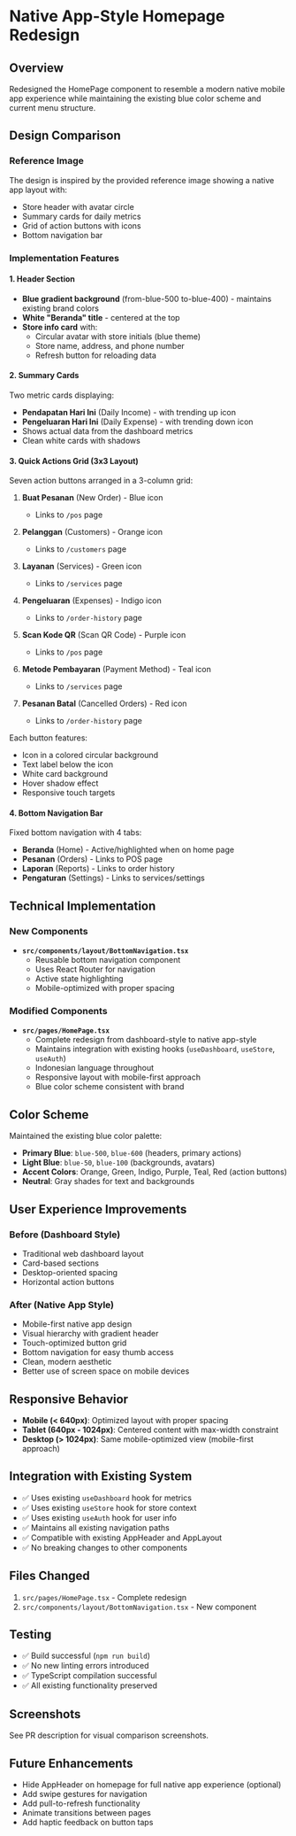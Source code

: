 # Native App-Style Homepage Redesign

## Overview
Redesigned the HomePage component to resemble a modern native mobile app experience while maintaining the existing blue color scheme and current menu structure.

## Design Comparison

### Reference Image
The design is inspired by the provided reference image showing a native app layout with:
- Store header with avatar circle
- Summary cards for daily metrics
- Grid of action buttons with icons
- Bottom navigation bar

### Implementation Features

#### 1. Header Section
- **Blue gradient background** (from-blue-500 to-blue-400) - maintains existing brand colors
- **White "Beranda" title** - centered at the top
- **Store info card** with:
  - Circular avatar with store initials (blue theme)
  - Store name, address, and phone number
  - Refresh button for reloading data

#### 2. Summary Cards
Two metric cards displaying:
- **Pendapatan Hari Ini** (Daily Income) - with trending up icon
- **Pengeluaran Hari Ini** (Daily Expense) - with trending down icon
- Shows actual data from the dashboard metrics
- Clean white cards with shadows

#### 3. Quick Actions Grid (3x3 Layout)
Seven action buttons arranged in a 3-column grid:

1. **Buat Pesanan** (New Order) - Blue icon
   - Links to `/pos` page
   
2. **Pelanggan** (Customers) - Orange icon
   - Links to `/customers` page
   
3. **Layanan** (Services) - Green icon
   - Links to `/services` page
   
4. **Pengeluaran** (Expenses) - Indigo icon
   - Links to `/order-history` page
   
5. **Scan Kode QR** (Scan QR Code) - Purple icon
   - Links to `/pos` page
   
6. **Metode Pembayaran** (Payment Method) - Teal icon
   - Links to `/services` page
   
7. **Pesanan Batal** (Cancelled Orders) - Red icon
   - Links to `/order-history` page

Each button features:
- Icon in a colored circular background
- Text label below the icon
- White card background
- Hover shadow effect
- Responsive touch targets

#### 4. Bottom Navigation Bar
Fixed bottom navigation with 4 tabs:
- **Beranda** (Home) - Active/highlighted when on home page
- **Pesanan** (Orders) - Links to POS page
- **Laporan** (Reports) - Links to order history
- **Pengaturan** (Settings) - Links to services/settings

## Technical Implementation

### New Components
- **`src/components/layout/BottomNavigation.tsx`**
  - Reusable bottom navigation component
  - Uses React Router for navigation
  - Active state highlighting
  - Mobile-optimized with proper spacing

### Modified Components
- **`src/pages/HomePage.tsx`**
  - Complete redesign from dashboard-style to native app-style
  - Maintains integration with existing hooks (`useDashboard`, `useStore`, `useAuth`)
  - Indonesian language throughout
  - Responsive layout with mobile-first approach
  - Blue color scheme consistent with brand

## Color Scheme
Maintained the existing blue color palette:
- **Primary Blue**: `blue-500`, `blue-600` (headers, primary actions)
- **Light Blue**: `blue-50`, `blue-100` (backgrounds, avatars)
- **Accent Colors**: Orange, Green, Indigo, Purple, Teal, Red (action buttons)
- **Neutral**: Gray shades for text and backgrounds

## User Experience Improvements

### Before (Dashboard Style)
- Traditional web dashboard layout
- Card-based sections
- Desktop-oriented spacing
- Horizontal action buttons

### After (Native App Style)
- Mobile-first native app design
- Visual hierarchy with gradient header
- Touch-optimized button grid
- Bottom navigation for easy thumb access
- Clean, modern aesthetic
- Better use of screen space on mobile devices

## Responsive Behavior
- **Mobile (< 640px)**: Optimized layout with proper spacing
- **Tablet (640px - 1024px)**: Centered content with max-width constraint
- **Desktop (> 1024px)**: Same mobile-optimized view (mobile-first approach)

## Integration with Existing System
- ✅ Uses existing `useDashboard` hook for metrics
- ✅ Uses existing `useStore` hook for store context
- ✅ Uses existing `useAuth` hook for user info
- ✅ Maintains all existing navigation paths
- ✅ Compatible with existing AppHeader and AppLayout
- ✅ No breaking changes to other components

## Files Changed
1. `src/pages/HomePage.tsx` - Complete redesign
2. `src/components/layout/BottomNavigation.tsx` - New component

## Testing
- ✅ Build successful (`npm run build`)
- ✅ No new linting errors introduced
- ✅ TypeScript compilation successful
- ✅ All existing functionality preserved

## Screenshots
See PR description for visual comparison screenshots.

## Future Enhancements
- Hide AppHeader on homepage for full native app experience (optional)
- Add swipe gestures for navigation
- Add pull-to-refresh functionality
- Animate transitions between pages
- Add haptic feedback on button taps
